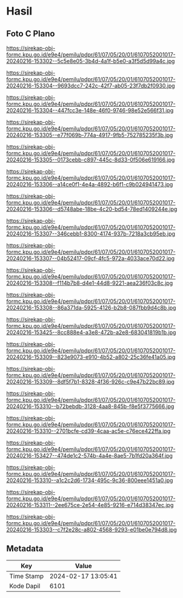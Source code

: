 # Hasil

## Foto C Plano

https://sirekap-obj-formc.kpu.go.id/e9e4/pemilu/pdpr/61/07/05/20/01/6107052001017-20240216-153302--5c5e8e05-3b4d-4a1f-b5e0-a3f5d5d99a4c.jpg

https://sirekap-obj-formc.kpu.go.id/e9e4/pemilu/pdpr/61/07/05/20/01/6107052001017-20240216-153304--9693dcc7-242c-42f7-ab05-23f7db2f0930.jpg

https://sirekap-obj-formc.kpu.go.id/e9e4/pemilu/pdpr/61/07/05/20/01/6107052001017-20240216-153304--447fcc3e-148e-46f0-9746-98e52e566f31.jpg

https://sirekap-obj-formc.kpu.go.id/e9e4/pemilu/pdpr/61/07/05/20/01/6107052001017-20240216-153305--e77f069b-774a-4917-9fb5-752785235f3b.jpg

https://sirekap-obj-formc.kpu.go.id/e9e4/pemilu/pdpr/61/07/05/20/01/6107052001017-20240216-153305--0173cebb-c897-445c-8d33-0f506e619166.jpg

https://sirekap-obj-formc.kpu.go.id/e9e4/pemilu/pdpr/61/07/05/20/01/6107052001017-20240216-153306--a14ce0f1-4e4a-4892-b6f1-c9b024941473.jpg

https://sirekap-obj-formc.kpu.go.id/e9e4/pemilu/pdpr/61/07/05/20/01/6107052001017-20240216-153306--d5748abe-18be-4c20-bd54-78ed1409244e.jpg

https://sirekap-obj-formc.kpu.go.id/e9e4/pemilu/pdpr/61/07/05/20/01/6107052001017-20240216-153307--346cebb1-8300-4174-937b-7218a3cb95eb.jpg

https://sirekap-obj-formc.kpu.go.id/e9e4/pemilu/pdpr/61/07/05/20/01/6107052001017-20240216-153307--04b52417-09cf-4fc5-972a-4033ace70d22.jpg

https://sirekap-obj-formc.kpu.go.id/e9e4/pemilu/pdpr/61/07/05/20/01/6107052001017-20240216-153308--f114b7b8-d4e1-44d8-9221-aea236f03c8c.jpg

https://sirekap-obj-formc.kpu.go.id/e9e4/pemilu/pdpr/61/07/05/20/01/6107052001017-20240216-153308--86a371da-5925-4126-b2b8-087fbb9d4c8b.jpg

https://sirekap-obj-formc.kpu.go.id/e9e4/pemilu/pdpr/61/07/05/20/01/6107052001017-20240216-153425--8cc888e4-a3e8-472b-a2e8-683041819b1b.jpg

https://sirekap-obj-formc.kpu.go.id/e9e4/pemilu/pdpr/61/07/05/20/01/6107052001017-20240216-153309--823e9073-e910-4b52-a802-25c36fe41a05.jpg

https://sirekap-obj-formc.kpu.go.id/e9e4/pemilu/pdpr/61/07/05/20/01/6107052001017-20240216-153309--8df5f7b1-8328-4f36-926c-c9e47b22bc89.jpg

https://sirekap-obj-formc.kpu.go.id/e9e4/pemilu/pdpr/61/07/05/20/01/6107052001017-20240216-153310--b72bebdb-3128-4aa8-845b-f8e5f3775666.jpg

https://sirekap-obj-formc.kpu.go.id/e9e4/pemilu/pdpr/61/07/05/20/01/6107052001017-20240216-153310--2701bcfe-cd39-4caa-ac5e-c76ece422ffa.jpg

https://sirekap-obj-formc.kpu.go.id/e9e4/pemilu/pdpr/61/07/05/20/01/6107052001017-20240216-153427--474de1c2-574b-4a4e-8ae5-7b1fd20a364f.jpg

https://sirekap-obj-formc.kpu.go.id/e9e4/pemilu/pdpr/61/07/05/20/01/6107052001017-20240216-153310--a1c2c2d6-1734-495c-9c36-800eee1451a0.jpg

https://sirekap-obj-formc.kpu.go.id/e9e4/pemilu/pdpr/61/07/05/20/01/6107052001017-20240216-153311--2ee675ce-2e54-4e85-9216-e714d38347ec.jpg

https://sirekap-obj-formc.kpu.go.id/e9e4/pemilu/pdpr/61/07/05/20/01/6107052001017-20240216-153303--c7f2e28c-a802-4568-9293-e01be0e794d8.jpg


## Metadata

| Key        | Value               |
| ---------- | ------------------- |
| Time Stamp | 2024-02-17 13:05:41 |
| Kode Dapil | 6101                |



